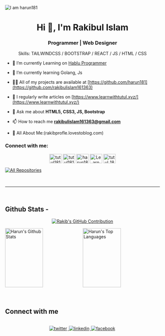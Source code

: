 ![I am harun181](https://github.com/harun181/harun181/blob/main/code.png)

<h1 align="center">Hi 👋, I'm Rakibul Islam</h1>
<h3 align="center">Programmer | Web Designer</h3>

<div align="center">
Skills: TAILWINDCSS / BOOTSTRAP / REACT / JS / HTML / CSS

</div>

- 🔭 I’m currently Learning on [Hablu Programmer](https://www.hablu-programmer.com/)

- 🌱 I’m currently learning Golang, Js

- 👨‍💻 All of my projects are available at [https://github.com/harun181](https://github.com/rakibulislam161363)

- 📝 I regularly write articles on [https://www.learnwithtutul.xyz/](https://www.learnwithtutul.xyz/)

- 💬 Ask me about **HTML5, CSS3, JS, Bootstrap**

- 📫 How to reach me **rakibulislam161363@gmail.com**

- 📄 All About Me:(rakibprofle.lovestoblog.com)

<h3 align="left">Connect with me:</h3>

<p align="center">
<a href="https://www.facebook.com/profile.php?id=100029291064290" target="blank"><img align="center" src="https://raw.githubusercontent.com/rahuldkjain/github-profile-readme-generator/master/src/images/icons/Social/facebook.svg" alt="tutul181" height="30" width="40" /></a>
<a href="https://x.com/rakibul161363" target="blank"><img align="center" src="https://raw.githubusercontent.com/rahuldkjain/github-profile-readme-generator/master/src/images/icons/Social/twitter.svg" alt="tutul181" height="30" width="40" /></a>
<a href="https://www.linkedin.com/in/rakibul-islam-76a8aa2b0/" target="blank"><img align="center" src="https://raw.githubusercontent.com/rahuldkjain/github-profile-readme-generator/master/src/images/icons/Social/linked-in-alt.svg" alt="harun181" height="30" width="40" /></a>
<a href="https://www.youtube.com/channel/UC4cvBkNafwqX9Y7jKincbCQ" target="blank"><img align="center" src="https://raw.githubusercontent.com/rahuldkjain/github-profile-readme-generator/master/src/images/icons/Social/youtube.svg" alt="Learn With Tutul" height="30" width="40" /></a>
<a href="https://www.instagram.com/rakibulislam1613639100?igsh=aTNvZm1jYnNkNDFj" target="blank"><img align="center" src="https://raw.githubusercontent.com/rahuldkjain/github-profile-readme-generator/master/src/images/icons/Social/instagram.svg" alt="tutul_181" height="30" width="40" /></a>
</p>
<p align="left">
  <a href="https://github.com/rakibulislam161363?tab=repositories" target="_blank"><img alt="All Repositories" title="All Repositories" src="https://img.shields.io/badge/-All%20Repos-2962FF?style=for-the-badge&logo=koding&logoColor=white"/></a>
</p>

<br/>
<hr/>
<br/>

## Github Stats -

<p align="center">
  <a href="https://github.com/rakibulislam161363">
    <img src="https://github-profile-summary-cards.vercel.app/api/cards/profile-details?username=rakibulislam161363&theme=radical" alt="Rakib's GitHub Contribution"/>
  </a>
</p>

<a> 
    <a href="https://github.com/rakibulislam161363"><img alt="Harun's Github Stats" src="https://denvercoder1-github-readme-stats.vercel.app/api?username=rakibulislam161363&show_icons=true&count_private=true&theme=react&border_color=7F3FBF&bg_color=0D1117&title_color=F85D7F&icon_color=F8D866" height="192px" width="49.5%"/></a>
  <a href="https://github.com/rakibulislam161363"><img alt="Harun's Top Languages" src="https://denvercoder1-github-readme-stats.vercel.app/api/top-langs/?username=rakibulislam161363&langs_count=8&layout=compact&theme=react&border_color=7F3FBF&bg_color=0D1117&title_color=F85D7F&icon_color=F8D866" height="192px" width="49.5%"/></a>
  <br/>
</a>
<br/>

<br/>

## Connect with me

<div align="center">
<br/>
<a href="https://x.com/rakibul161363" target="_blank">
<img src=https://img.shields.io/badge/twitter-%2300acee.svg?&style=for-the-badge&logo=twitter&logoColor=white alt=twitter style="margin-bottom: 5px; margin-right: 2px;" />
</a>
<a href="https://www.linkedin.com/in/rakibul-islam-76a8aa2b0/" target="_blank">
<img src=https://img.shields.io/badge/linkedin-%231E77B5.svg?&style=for-the-badge&logo=linkedin&logoColor=white alt=linkedin style="margin-bottom: 5px; margin-right: 2px;" />
</a>
<a href="https://www.facebook.com/profile.php?id=100029291064290" target="_blank">
<img src=https://img.shields.io/badge/facebook-%232E87FB.svg?&style=for-the-badge&logo=facebook&logoColor=white alt=facebook style="margin-bottom: 5px; margin-right: 2px;" />
</a>  
</div>
